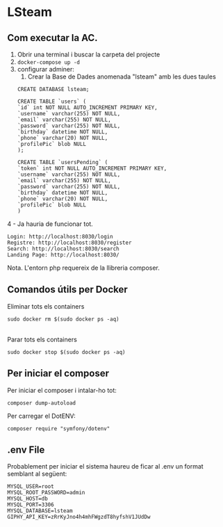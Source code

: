 # LSteam

## Com executar la AC. 
1. Obrir una terminal i buscar la carpeta del projecte
1. <code>docker-compose up -d</code>
1. configurar adminer:
   1. Crear la Base de Dades anomenada "lsteam" amb les dues taules
    ~~~~
    CREATE DATABASE lsteam;
  
    CREATE TABLE `users` (
    `id` int NOT NULL AUTO_INCREMENT PRIMARY KEY,
    `username` varchar(255) NOT NULL,
    `email` varchar(255) NOT NULL,
    `password` varchar(255) NOT NULL,
    `birthday` datetime NOT NULL,
    `phone` varchar(20) NOT NULL,
    `profilePic` blob NULL
    );

    CREATE TABLE `usersPending` (
    `token` int NOT NULL AUTO_INCREMENT PRIMARY KEY,
    `username` varchar(255) NOT NULL,
    `email` varchar(255) NOT NULL,
    `password` varchar(255) NOT NULL,
    `birthday` datetime NOT NULL,
    `phone` varchar(20) NOT NULL,
    `profilePic` blob NULL
    )
    ~~~~
4 - Ja hauria de funcionar tot. 

    Login: http://localhost:8030/login
    Registre: http://localhost:8030/register
    Search: http://localhost:8030/search
    Landing Page: http://localhost:8030/

Nota. L'entorn php requereix de la llibreria composer.


## Comandos útils per Docker

Eliminar tots els containers <br>
```
sudo docker rm $(sudo docker ps -aq)
```
<br>
Parar tots els containers <br>

```
sudo docker stop $(sudo docker ps -aq)
```

## Per iniciar el composer
Per iniciar el composer i intalar-ho tot:
```
composer dump-autoload
```
Per carregar el DotENV:
```
composer require "symfony/dotenv"
```

## .env File

Probablement per iniciar el sistema haureu de ficar al .env un format semblant al següent:
```
MYSQL_USER=root
MYSQL_ROOT_PASSWORD=admin
MYSQL_HOST=db
MYSQL_PORT=3306
MYSQL_DATABASE=lsteam
GIPHY_API_KEY=zRrKyJno4h4mhFWgzdT8hyfshV1JUdDw
```

